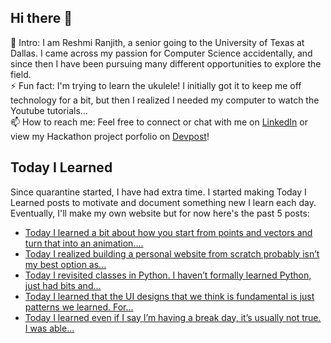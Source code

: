 ## Hi there 👋

🔭  Intro: I am Reshmi Ranjith, a senior going to the University of Texas at Dallas. I came across my passion for Computer Science accidentally, and since then I have been pursuing many different opportunities to explore the field.
<br/> ⚡ Fun fact: I'm trying to learn the ukulele! I initially got it to keep me off technology for a bit, but then I realized I needed my computer to watch the Youtube tutorials...
<br/>📫  How to reach me: Feel free to connect or chat with me on [LinkedIn](https://www.linkedin.com/in/reshmi-ranjith/) or view my Hackathon project porfolio on [Devpost](https://devpost.com/ReshmiCode)!

## Today I Learned

Since quarantine started, I have had extra time. I started making Today I Learned posts to motivate and document something new I learn each day. Eventually, I'll make my own website but for now here's the past 5 posts:

<!-- BLOG-POST-LIST:START -->
- [Today I learned a bit about how you start from points and vectors and turn that into an animation....](https://simplyprogramming.tumblr.com/post/627389688864522240)
- [Today I realized building a personal website from scratch probably isn&rsquo;t my best option as...](https://simplyprogramming.tumblr.com/post/627214284902088704)
- [Today I revisited classes in Python. I haven&rsquo;t formally learned Python, just had bits and...](https://simplyprogramming.tumblr.com/post/627118021212798976)
- [Today I learned that the UI designs that we think is fundamental is just patterns we learned. For...](https://simplyprogramming.tumblr.com/post/626936402865782784)
- [Today I learned even if I say I&rsquo;m having a break day, it&rsquo;s usually not true. I was able...](https://simplyprogramming.tumblr.com/post/626484385354514432)
<!-- BLOG-POST-LIST:END -->

<!--
**ReshmiCode/ReshmiCode** is a ✨ _special_ ✨ repository because its `README.md` (this file) appears on your GitHub profile.

Here are some ideas to get you started:

- 🔭 I’m currently working on ...
- 🌱 I’m currently learning ...
- 👯 I’m looking to collaborate on ...
- 🤔 I’m looking for help with ...
- 💬 Ask me about ...
- 📫 How to reach me: ...
- 😄 Pronouns: ...
- ⚡ Fun fact: ...
-->
